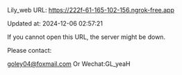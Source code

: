 Lily_web URL: https://222f-61-165-102-156.ngrok-free.app

Updated at: 2024-12-06 02:57:21

If you cannot open this URL, the server might be down.

Please contact: 

goley04@foxmail.com Or Wechat:GL_yeaH